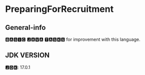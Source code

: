 # PreparingForRecruitment

## General-info
🅱🅰🆂🅸🅲 🅹🅰🆅🅰 🆃🅰🆂🅺🆂 for improvement with this language.
## JDK VERSION
🅹🅳🅺: 17.0.1
